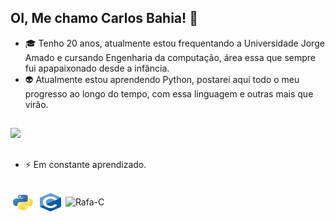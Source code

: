 ## OI, Me chamo Carlos Bahia! 👾
- 🎓 Tenho 20 anos, atualmente estou frequentando a Universidade Jorge Amado e cursando Engenharia da computação, área essa que sempre fui apapaixonado desde a infância.
- 👽 Atualmente estou aprendendo Python, postarei aqui todo o meu progresso ao longo do tempo, com essa linguagem e outras mais que virão.
  ##
<picture>
  <source
    srcset="https://github-readme-stats.vercel.app/api?username=Bahiacarlos&show_icons=true&theme=dark"
    media="(prefers-color-scheme: dark)"
  />
  <source
    srcset="https://github-readme-stats.vercel.app/api?username=Bahiacarlos&show_icons=true"
    media="(prefers-color-scheme: light), (prefers-color-scheme: no-preference)"
  />
  <img src="https://github-readme-stats.vercel.app/api?username=Bahiacarlos&show_icons=true" />
</picture>

##
- ⚡ Em constante aprendizado.
<div style="display: inline_block"><br>

  <img align="center" alt="Rafa-Python" height="30" width="40" src="https://raw.githubusercontent.com/devicons/devicon/master/icons/python/python-original.svg">
  <img align="center" alt="Rafa-C" height="30" width="40" src="https://raw.githubusercontent.com/devicons/devicon/master/icons/c/c-original.svg">
  <img align="center" alt="Rafa-C" height="30" width="40" src="https://cdn.jsdelivr.net/gh/devicons/devicon@latest/icons/mysql/mysql-original.svg" />
  
</div>
  
